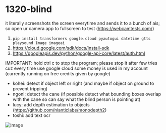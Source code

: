 # 1320-blind

it literally screenshots the screen everytime and sends it to a bunch of ais; 
so open ur camera app to fullscreen to test (https://webcamtests.com/)

1. `pip install transformers google.cloud pyautogui datetime gtts playsound Image imageai`
2. https://cloud.google.com/sdk/docs/install-sdk
3. https://googleapis.dev/python/google-api-core/latest/auth.html

IMPORTANT: hold ctrl c to stop the program; please stop it after few tries cuz every time use google cloud some money is used in my account (currently running on free credits given by google)

- kohei: detect if object left or right (and maybe if object on ground to prevent tripping)
- ngoni: detect the cane (if possible detect what bounding boxes overlap with the cane so can say what the blind person is pointing at)
- lucy: add depth estimation to objects (https://github.com/nianticlabs/monodepth2)
- toshi: add text ocr

![image](https://cdn.discordapp.com/attachments/652418855142031361/1094896113640804393/o10042023154935.png)
